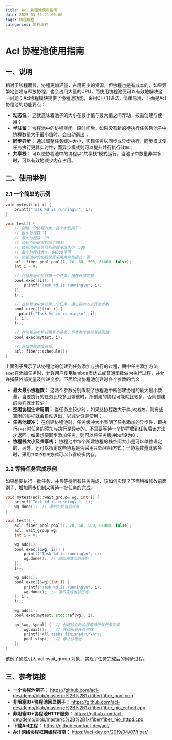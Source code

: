 ```yaml
---
title: Acl 协程池使用指南
date: 2025-03-31 21:00:00
tags: 协程编程
categories: 协程编程
---
```


# Acl 协程池使用指南

## 一、说明

相对于线程而言，协程更加轻量，占用更少的资源，但协程也是有成本的，如果频繁地创建与释放协程，也会占用大量的CPU，而使用协程池便可以有效地解决这一问题；Acl协程模块提供了协程池功能，采用C++11语法，简单易用，下面是Acl协程池的功能要点：
- **动态性：** 这就意味着池子的大小在最小值与最大值之间浮动，按需创建与使用；
- **半驻留：** 协程池中的协程空闲一段时间后，如果没有新的待执行任务且池子中协程数量大于最小值时，会自动退出；
- **同步异步：** 通过调整任务缓冲大小，实现任务以同步或异步执行，同步模式使任务执行更具实时性，而异步模式则可以提升并行执行效率；
- **共享栈：** 可以使协程池中的协程以“共享栈”模式运行，当池子中数量非常多时，可以有效地减少内存占用。

## 二、使用举例

### 2.1 一个简单的示例

```c++
void mytest(int i) {
    printf("Task %d is running\n", i);
}

void test() {
    // 创建一个协程对象，各个参数如下：
    // 最小协程数：1
    // 最大协程数：20
    // 协程空闲退出时间：60秒
    // 协程池中任务队列的缓冲区大小：500
    // 每个协程栈大小：64000字节
    // 协程池中的协程是否采用共享栈模式：否
    acl::fiber_pool pool(1, 20, 60, 500, 64000, false);
    int i = 0;

    // 在协程池中执行第一个任务，捕获外部变量.
    pool.exec([i]() {
        printf("Task %d is running\n", i);
    });
    i++;

    // 在协程池中执行第二个任务，通过变参方式传递参数.
    pool.exec([](int i) {
  	  printf("Task %d is running\n", i);
    }, i);
    i++;

    // 在协程池中执行第三个任务，将变参传递给普通函数.
    pool.exec(mytest, i);

    // 开始协程调度过程.
    acl::fiber::schedule();
}
```

上面例子展示了从协程池的创建到任务添加与执行的过程，期中任务添加方法`exec`在添加任务时，允许用户使用lambda表达式或普通函数做为执行过程，并允许捕获外部变量及传递变参。下面给出协程池创建时各个参数的含义：

- **最大最小协程数：** 这两个参数分别限制了协程池中所创建协程的最大最小数量，当要执行的任务比较多且繁重时，所创建的协程可能就比较多，否则创建的协程就比较少；
- **空闲协程生命周期：** 当任务比较少时，如果总协程数大于`最小协程数`，则有些空闲的协程就会自动退出，以减少资源使用；
- **任务池缓冲：** 在创建协程池时，任务缓冲大小表明了任务添加的异步性，即执行`exec`时任务的添加与执行是异步的，不需要等待一个协程收到任务后该方法才返回；如果想要同步添加任务，则可以将任务缓冲buf设为0；
- **协程栈大小及共享栈：** 协程池中每个所建协程的栈空间大小是可以单独设定的，另外，还可以指定这些协程是否采用`共享协程栈`方式；当协程数量比较多时，采用`共享协程栈`方式可以节省较多内存。

### 2.2 等待任务完成示例

如果想要执行一批任务，并且等待所有任务完成，该如何实现？下面稍微修改前面例子，增加同步机制来等待一批任务的完成。

```c++
void mytest(acl::wait_group& wg, int i) {
    printf("Task %d is running\n", i);
    wg.done();  // 通知完成当前任务
}

void test() {
    acl::fiber_pool pool(1, 20, 60, 500, 64000, false);
    acl::wait_group wg;
    int i = 0;

    wg.add(1);
    pool.exec([&wg, i]() {
        printf("Task %d is running\n", i);
        wg.done();  // 通知完成当前任务
    });
    i++;

    wg.add(1);
    pool.exec([&wg](int i) {
  	    printf("Task %d is running\n", i);
        wg.done();  // 通知完成当前任务
    }, i);
    i++;

    wg.add(1);
    pool.exec(mytest, std::ref(wg), i);

    go[&wg, &pool] {  // 创建独立的协程等待所有任务完成
        wg.wait();    // 等待所有任务完成
        printf("All tasks finished!\r\n");
        pool.stop();  // 停止协程池
    };
}
```

该例子通过引入 acl::wait_group 对象，实现了任务完成后的同步过程。

## 三、参考链接
- **一个协程池例子：** https://github.com/acl-dev/demo/blob/master/c%2B%2B1x/fiber/fiber_pool.cpp
- **非阻塞IO+协程池回显例子：** https://github.com/acl-dev/demo/blob/master/c%2B%2B1x/fiber/fiber_nio_echod.cpp
- **非阻塞IO+协程池HTTP服务：** https://github.com/acl-dev/demo/blob/master/c%2B%2B1x/fiber/fiber_nio_httpd.cpp
- **下载Acl工程：** https://github.com/acl-dev/acl/
- **Acl 网络协程框架编程指南：** https://acl-dev.cn/2019/04/07/fiber/
